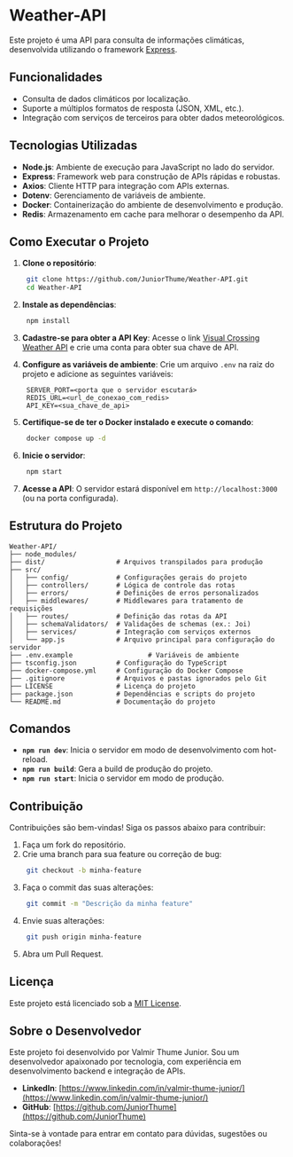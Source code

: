 # Weather-API

Este projeto é uma API para consulta de informações climáticas, desenvolvida utilizando o framework [Express](https://expressjs.com/).

## Funcionalidades

- Consulta de dados climáticos por localização.
- Suporte a múltiplos formatos de resposta (JSON, XML, etc.).
- Integração com serviços de terceiros para obter dados meteorológicos.

## Tecnologias Utilizadas

- **Node.js**: Ambiente de execução para JavaScript no lado do servidor.
- **Express**: Framework web para construção de APIs rápidas e robustas.
- **Axios**: Cliente HTTP para integração com APIs externas.
- **Dotenv**: Gerenciamento de variáveis de ambiente.
- **Docker**: Containerização do ambiente de desenvolvimento e produção.
- **Redis**: Armazenamento em cache para melhorar o desempenho da API.

## Como Executar o Projeto

1. **Clone o repositório**:
   ```bash
    git clone https://github.com/JuniorThume/Weather-API.git
    cd Weather-API
   ```

2. **Instale as dependências**:
   ```bash
    npm install
   ```

3. **Cadastre-se para obter a API Key**:
    Acesse o link [Visual Crossing Weather API](https://www.visualcrossing.com/weather-api/) e crie uma conta para obter sua chave de API.

4. **Configure as variáveis de ambiente**:
    Crie um arquivo `.env` na raiz do projeto e adicione as seguintes variáveis:
   ```.env
    SERVER_PORT=<porta que o servidor escutará>
    REDIS_URL=<url_de_conexao_com_redis>
    API_KEY=<sua_chave_de_api>
   ```

5. **Certifique-se de ter o Docker instalado e execute o comando**:
   ```bash
    docker compose up -d
   ```

6. **Inicie o servidor**:
   ```bash
    npm start
   ```

7. **Acesse a API**:
    O servidor estará disponível em `http://localhost:3000` (ou na porta configurada).

## Estrutura do Projeto

```
Weather-API/
├── node_modules/
├── dist/                  # Arquivos transpilados para produção
├── src/
│   ├── config/            # Configurações gerais do projeto
│   ├── controllers/       # Lógica de controle das rotas
│   ├── errors/            # Definições de erros personalizados
│   ├── middlewares/       # Middlewares para tratamento de requisições
│   ├── routes/            # Definição das rotas da API
│   ├── schemaValidators/  # Validações de schemas (ex.: Joi)
│   ├── services/          # Integração com serviços externos
│   └── app.js             # Arquivo principal para configuração do servidor
├── .env.example                   # Variáveis de ambiente
├── tsconfig.json          # Configuração do TypeScript
├── docker-compose.yml     # Configuração do Docker Compose
├── .gitignore             # Arquivos e pastas ignorados pelo Git
├── LICENSE                # Licença do projeto
├── package.json           # Dependências e scripts do projeto
└── README.md              # Documentação do projeto
```

## Comandos

- **`npm run dev`**: Inicia o servidor em modo de desenvolvimento com hot-reload.
- **`npm run build`**: Gera a build de produção do projeto.
- **`npm run start`**: Inicia o servidor em modo de produção.

## Contribuição

Contribuições são bem-vindas! Siga os passos abaixo para contribuir:

1. Faça um fork do repositório.
2. Crie uma branch para sua feature ou correção de bug:
   ```bash
    git checkout -b minha-feature
   ```
3. Faça o commit das suas alterações:
   ```bash
    git commit -m "Descrição da minha feature"
   ```
4. Envie suas alterações:
   ```bash
    git push origin minha-feature
   ```
5. Abra um Pull Request.

## Licença

Este projeto está licenciado sob a [MIT License](LICENSE).

## Sobre o Desenvolvedor

Este projeto foi desenvolvido por Valmir Thume Junior. Sou um desenvolvedor apaixonado por tecnologia, com experiência em desenvolvimento backend e integração de APIs. 

- **LinkedIn**: [https://www.linkedin.com/in/valmir-thume-junior/](https://www.linkedin.com/in/valmir-thume-junior/)
- **GitHub**: [https://github.com/JuniorThume](https://github.com/JuniorThume)

Sinta-se à vontade para entrar em contato para dúvidas, sugestões ou colaborações!
